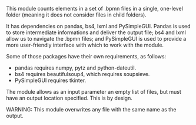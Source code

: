 This module counts elements in a set of .bpmn files in a single, one-level folder (meaning it does not consider files in child folders).

It has dependencies on pandas, bs4, lxml and PySimpleGUI. Pandas is used to store intermediate informations and deliver the output file; 
bs4 and lxml allow us to navigate the .bpmn files; 
and PySimpleGUI is used to provide a more user-friendly interface with which to work with the module.

Some of those packages have their own requirements, as follows:

- pandas requires numpy, pytz and python-dateutil.
- bs4 requires beautifulsoup4, which requires soupsieve.
- PySimpleGUI requires tkinter.

The module allows as an input parameter an empty list of files, but must have an output location specified. This is by design.

WARNING: This module overwrites any file with the same name as the output.
